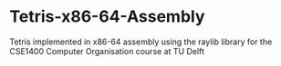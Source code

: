 # Tetris-x86-64-Assembly
Tetris implemented in x86-64 assembly using the raylib library for the CSE1400 Computer Organisation course at TU Delft

